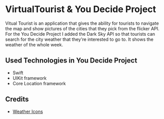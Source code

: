 # VirtualTourist & You Decide Project 

Vitual Tourist is an application that gives the ability for tourists to navigate the map and show pictures of the cities
that they pick from the flicker API. For the You Decide Project I added the Dark Sky API so that tourists can search
for the city weather that they're interested to go to. It shows the weather of the whole week. 

## Used Technologies in You Decide Project
* Swift 
* UIKit framework
* Core Location framework

## Credits 
* [Weather Icons](https://icons8.com/icon/pack/weather/plasticine)

